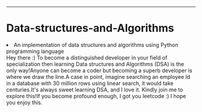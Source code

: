 ---
# Data-structures-and-Algorithms
<li>An implementation of data structures and algorithms using Python programming language</li
<li>Hey there :) To become a distinguished developer in your field of specialization then learning Data structures and Algorithms (DSA) is the only way!</li
<li>Anyone can become a coder but becoming a superb developer is where we draw the line.</li
<li>A case in point, imagine searching an employee Id in a database with 30 million rows using linear search, it would take centuries.</li
<li>It's always sweet learning DSA, and I love it. Kindly join me to explore this!</li
<li>If you become profound enough, I got you leetcode :)</li
<li> I hope you enjoy this.</li
